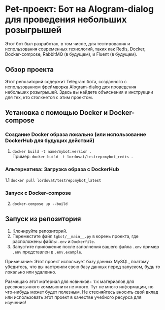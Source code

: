 # Pet-проект: Бот на AIogram-dialog для проведения небольших розыгрышей

Этот бот был разработан, в том числе, для тестирования и использования современных технологий, таких как Redis, Docker, Docker-compose, RabbitMQ (в будущем), и Fluent (в будущем).

## Обзор проекта

Этот репозиторий содержит Telegram бота, созданного с использованием фреймворка AIogram-dialog для проведения небольших розыгрышей. Здесь вы найдете объяснения и инструкции для тех, кто столкнется с этим проектом.

## Установка с помощью Docker и Docker-compose

### Создание Docker образа локально (или использование DockerHub для будущих действий)
1. `docker build -t name/mybot:version .`  
   Пример: `docker build -t lordovat/testrep:mybot_redis .`

### Альтернатива: Загрузка образа с DockerHub
1.1 `docker pull lordovat/testrep:mybot_latest`

### Запуск с Docker-compose
2. `docker-compose up --build`

## Запуск из репозитория

1. Клонируйте репозиторий.
2. Переместите файл `tgbot/__main__.py` в корень проекта, где расположены файлы `.env` и `Dockerfile`.
3. Запустите приложение после заполнения вашего файла `.env`  пример `.env` представлен в `.env.example`.

Примечание: Этот проект использует базу данных MySQL, поэтому убедитесь, что вы настроили свою базу данных перед запуском, будь то локально или удаленно.

Размещаю этот материал для новичков+ т.к материалов для русскоязычного коммьюнити не много. Тут не много информации, но что-нибудь может будет полезным.
Не стесняйтесь вносить свой вклад или использовать этот проект в качестве учебного ресурса для изучения!
